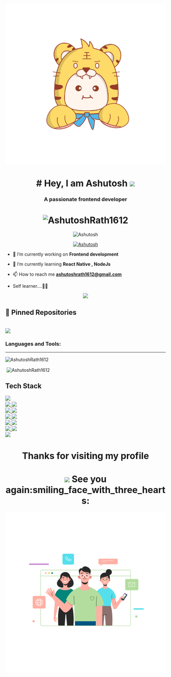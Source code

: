 

<p><img src="./assets/hello.gif"></p>
<h1 align="center"> # Hey, I am Ashutosh <img src="https://raw.githubusercontent.com/MartinHeinz/MartinHeinz/master/wave.gif" width="30px"></h1>
<h3 align="center">A passionate frontend developer</h3>

<h1 align="center"> <img src="https://komarev.com/ghpvc/?username=AshutoshRath1612&label=Profile%20views&color=yellow&style=flat" alt="AshutoshRath1612" /> </h1>

<p align="center"><img src="http://github-readme-streak-stats.herokuapp.com?user=AshutoshRath1612&theme=highcontrast&hide_border=false" alt ="Ashutosh" />
  
<p align="center"> <a href=""><img src="https://github-profile-trophy.vercel.app/?username=AshutoshRath1612&theme=darkhub" alt="Ashutosh" /></a> </p> 


- 🔭 I’m currently working on **Frontend development**

- 🌱 I’m currently learning **React Native , NodeJs**

- 📫 How to reach me **ashutoshrath1612@gmail.com**

-   Self learner....🙌🙌

<p align="center"><img src="https://github.githubassets.com/images/spinners/octocat-spinner-64.gif"/></p>

## 📌 Pinned Repositories

<br>

<a href="https://github.com/AshutoshRath1612/Ashutosh-Portfolio">
  <img align="center" style="margin:0.5rem , font-weight:100%" src="https://github-readme-stats.vercel.app/api/pin/?username=AshutoshRath1612&repo=Ashutosh-Portfolio&title_color=070000&text_color=black&icon_color=c9fe01&bg_color=32cdb3" />
</a>

<h3 align="left">Languages and Tools:</h3>
<hr />

<p><img align="left" src="https://github-readme-stats.vercel.app/api/top-langs?username=AshutoshRath1612&show_icons=true&locale=en&layout=compact" alt="AshutoshRath1612" /></p>

<br /> 

<p>&nbsp;<img align="center" src="https://github-readme-stats.vercel.app/api?username=AshutoshRath1612&show_icons=true&locale=en" alt="AshutoshRath1612" /></p>




<!-- <img height="35px" src="https://komarev.com/ghpvc/?username=AshutoshRath1612&label=Profile%20views&color=0e75b6&style=flat" alt="AshutoshRath1612" /> -->

## Tech Stack

<a href="https://reactnative.dev/">
    <img height="35px" src="https://img.shields.io/badge/React_Native-20232A?style=for-the-badge&logo=react&logoColor=61DAFB">
  </a><br/>
<a href="https://nextjs.org/">
    <img height="35px" src="https://img.shields.io/badge/next.js-000000?style=for-the-badge&logo=nextdotjs&logoColor=white">
  </a>
 <a href="https://reactjs.org/">
    <img height="35px" src="https://img.shields.io/badge/React-20232A?style=for-the-badge&logo=react&logoColor=61DAFB">
  </a><br/>
  <a href="https://html.com/">
    <img height="35px" src="https://img.shields.io/badge/HTML5-CA4245?style=for-the-badge&logo=html5&logoColor=white">
  </a>
  <a href="https://www.w3schools.com/css/">
   <img height="35px" src="https://img.shields.io/badge/CSS-8242bd?style=for-the-badge&logo=css3&logoColor=white"/>
  </a><br />
  <a href="https://tailwindcss.com/">
    <img height="35px" src="https://img.shields.io/badge/Tailwind_CSS-4a63b5?style=for-the-badge&logo=tailwind-css&logoColor=white">
  </a>
  <a href="https://getbootstrap.com/">
    <img height="35px" src="https://img.shields.io/badge/BOOTSTRAP-7700ff?style=for-the-badge&logo=bootstrap&logoColor=white">
  </a><br/>
  <a  href="https://www.javascript.com/">
    <img height="35px" src="https://img.shields.io/badge/JavaScript-yellow?style=for-the-badge&logo=javascript&logoColor=white">
  </a>
  <a  href="https://www.java.com/en/">
    <img height="35px" src="https://img.shields.io/badge/JAVA-ae5851?style=for-the-badge&logo=java&logoColor=F7DF1E">
  </a><br />
   <a  href="https://www.python.org/">
    <img height="35px" src="https://img.shields.io/badge/Python-ff8500?style=for-the-badge&logo=python&logoColor=white">
  </a>
   <a  href="https://jquery.com/">
    <img height="35px" src="https://img.shields.io/badge/Jquery-e03f1f?style=for-the-badge&logo=jquery&logoColor=white">
  </a><br />
  <a  href="https://nodejs.org/en/">
    <img height="35px" src="https://img.shields.io/badge/NodeJs-a2aa55?style=for-the-badge&logo=node.js&logoColor=white">
  </a><br />
  
  
  
<h1 align="center">   Thanks for visiting my profile <h1/>
<h1 align="center">	 <img src="https://raw.githubusercontent.com/MartinHeinz/MartinHeinz/master/wave.gif" width="30px">  See you again:smiling_face_with_three_hearts:</h1>

<p><img src="./assets/bye.gif"></p>














































<!-- ### Hi there 👋 -->
<!-- # Hello, folks! <img src="https://raw.githubusercontent.com/MartinHeinz/MartinHeinz/master/wave.gif" width="30px">

[![Visits Badge](https://badges.pufler.dev/visits/AshutoshRath1612/AshutoshRath1612)](https://github.com/AshutoshRath1612)
[![Twitter Badge](https://img.shields.io/badge/Twitter-Profile-informational?style=flat&logo=twitter&logoColor=white&color=1CA2F1)](https://twitter.com/iam_doomaf)
[![LinkedIn Badge](https://img.shields.io/badge/LinkedIn-Profile-informational?style=flat&logo=linkedin&logoColor=white&color=0D76A8)](https://www.linkedin.com/in/ashutosh-rath-52370621a/) -->


<!-- - 🔭 I’m currently studying in ITER, Bhubaneswar -->
<!-- - 🌱 I’m currently learning ReactJs -->
<!-- - 📫 How to reach me: <br> Email: ashutoshrath1612@gmail.com <br> Linkedin: https://www.linkedin.com/in/ashutosh-rath-52370621a/ -->
<!-- - ⚡ Fun fact: You are in Github 😁😁 -->
<!-- - ✊ Self Learner  -->
<!-- - ☀️ Rising everyday higher than the last sunset -->
<!--
**AshutoshRath1612/AshutoshRath1612** is a ✨ _special_ ✨ repository because its `README.md` (this file) appears on your GitHub profile.

Here are some ideas to get you started:

- 👯 I’m looking to collaborate on ...
- 🤔 I’m looking for help with ...
- 💬 Ask me about ...
- 😄 Pronouns: ...
-->
<!-- ![visitors](https://visitor-badge.glitch.me/badge?page_id=${AshutoshRath1612}.${https://github.com/AshutoshRath1612/AshutoshRath1612.git}) -->
